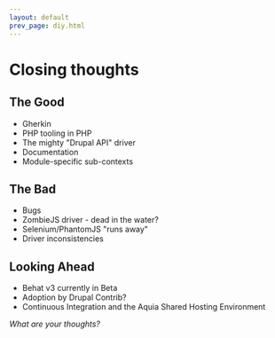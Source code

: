 ```yaml
---
layout: default
prev_page: diy.html
---
```

# Closing thoughts

## The Good

* Gherkin
* PHP tooling in PHP
* The mighty "Drupal API" driver
* Documentation
* Module-specific sub-contexts

## The Bad

* Bugs
* ZombieJS driver - dead in the water?
* Selenium/PhantomJS "runs away"
* Driver inconsistencies

## Looking Ahead

* Behat v3 currently in Beta
* Adoption by Drupal Contrib?
* Continuous Integration and the Aquia Shared Hosting Environment

_What are your thoughts?_
